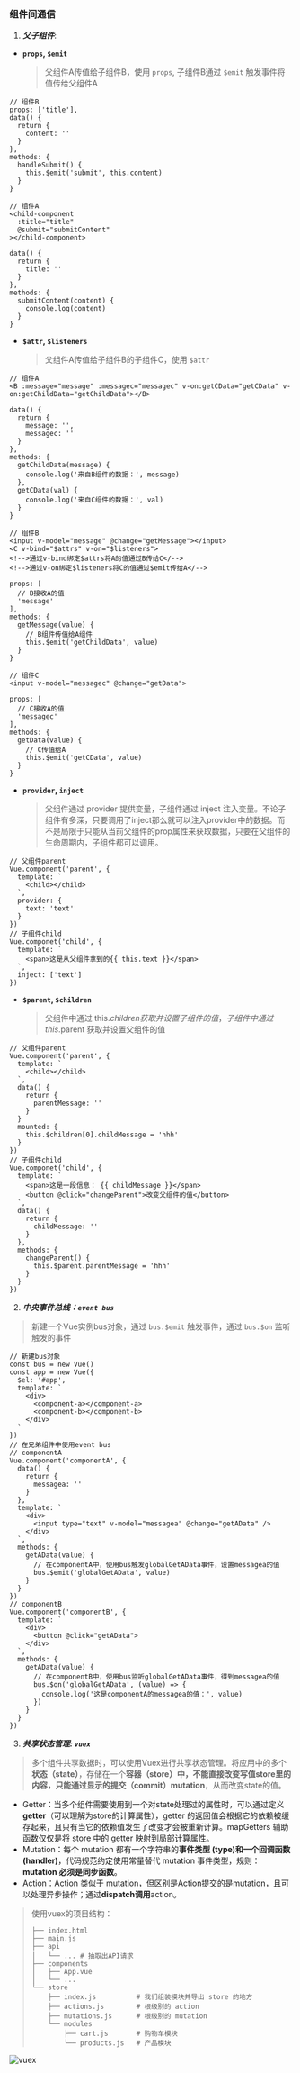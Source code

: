 ### 组件间通信
1. ***父子组件***:
* **`props`, `$emit`**
  > 父组件A传值给子组件B，使用 `props`, 子组件B通过 `$emit` 触发事件将值传给父组件A
```
// 组件B
props: ['title'],
data() {
  return {
    content: ''
  }
},
methods: {
  handleSubmit() {
    this.$emit('submit', this.content)
  }
}

// 组件A
<child-component
  :title="title"
  @submit="submitContent"
></child-component>

data() {
  return {
    title: ''
  }
},
methods: {
  submitContent(content) {
    console.log(content)
  }
}
```
* **`$attr`, `$listeners`**
  > 父组件A传值给子组件B的子组件C，使用 `$attr`
```
// 组件A
<B :message="message" :messagec="messagec" v-on:getCData="getCData" v-on:getChildData="getChildData"></B>

data() {
  return {
    message: '',
    messagec: ''
  }
},
methods: {
  getChildData(message) {
    console.log('来自B组件的数据：', message)
  },
  getCData(val) {
    console.log('来自C组件的数据：', val)
  }
}

// 组件B
<input v-model="message" @change="getMessage"></input>
<C v-bind="$attrs" v-on="$listeners">
<!-->通过v-bind绑定$attrs将A的值通过B传给C</-->
<!-->通过v-on绑定$listeners将C的值通过$emit传给A</-->

props: [
  // B接收A的值
  'message'
],
methods: {
  getMessage(value) {
    // B组件传值给A组件
    this.$emit('getChildData', value)
  }
}

// 组件C
<input v-model="messagec" @change="getData">

props: [
  // C接收A的值
  'messagec'
],
methods: {
  getData(value) {
    // C传值给A
    this.$emit('getCData', value)
  }
}
```
* **`provider`, `inject`**
  > 父组件通过 provider 提供变量，子组件通过 inject 注入变量。不论子组件有多深，只要调用了inject那么就可以注入provider中的数据。而不是局限于只能从当前父组件的prop属性来获取数据，只要在父组件的生命周期内，子组件都可以调用。
```
// 父组件parent
Vue.component('parent', {
  template: `
    <child></child>
  `,
  provider: {
    text: 'text'
  }
})
// 子组件child
Vue.componet('child', {
  template: `
    <span>这是从父组件拿到的{{ this.text }}</span>
  `,
  inject: ['text']
})
```
* **`$parent`, `$children`**
  > 父组件中通过 this.$children 获取并设置子组件的值，子组件中通过 this.$parent 获取并设置父组件的值
```
// 父组件parent
Vue.component('parent', {
  template: `
    <child></child>
  `,
  data() {
    return {
      parentMessage: ''
    }
  }
  mounted: {
    this.$children[0].childMessage = 'hhh'
  }
})
// 子组件child
Vue.componet('child', {
  template: `
    <span>这是一段信息： {{ childMessage }}</span>
    <button @click="changeParent">改变父组件的值</button>
  `,
  data() {
    return {
      childMessage: ''
    }
  },
  methods: {
    changeParent() {
      this.$parent.parentMessage = 'hhh'
    }
  }
})
```

2. ***中央事件总线：`event bus`***
> 新建一个Vue实例bus对象，通过 `bus.$emit` 触发事件，通过 `bus.$on` 监听触发的事件
```
// 新建bus对象
const bus = new Vue()
const app = new Vue({
  $el: '#app',
  template: `
    <div>
      <component-a></component-a>
      <component-b></component-b>
    </div>
  `
})
// 在兄弟组件中使用event bus
// componentA
Vue.component('componentA', {
  data() {
    return {
      messagea: ''
    }
  },
  template: `
    <div>
      <input type="text" v-model="messagea" @change="getAData" />
    </div>
  `,
  methods: {
    getAData(value) {
      // 在componentA中，使用bus触发globalGetAData事件，设置messagea的值
      bus.$emit('globalGetAData', value)
    }
  }
})
// componentB
Vue.component('componentB', {
  template: `
    <div>
      <button @click="getAData">
    </div>
  `,
  methods: {
    getAData(value) {
      // 在componentB中，使用bus监听globalGetAData事件，得到messagea的值
      bus.$on('globalGetAData', (value) => {
        console.log('这是componentA的messagea的值：', value)
      })
    }
  }
})
```

3. ***共享状态管理: `vuex`***
> 多个组件共享数据时，可以使用Vuex进行共享状态管理。将应用中的多个**状态（state）**，存储在一个**容器（store）**中，不能直接改变写值store里的内容，只能通过显示的**提交（commit）mutation**，从而改变state的值。
* Getter：当多个组件需要使用到一个对state处理过的属性时，可以通过定义**getter**（可以理解为store的计算属性），getter 的返回值会根据它的依赖被缓存起来，且只有当它的依赖值发生了改变才会被重新计算。mapGetters 辅助函数仅仅是将 store 中的 getter 映射到局部计算属性。
* Mutation：每个 mutation 都有一个字符串的**事件类型 (type)**和一个**回调函数(handler)**，代码规范约定使用常量替代 mutation 事件类型，规则：**mutation 必须是同步函数**。
* Action：Action 类似于 mutation，但区别是Action提交的是mutation，且可以处理异步操作；通过**dispatch调用**action。

> 使用vuex的项目结构：
> ```
> ├── index.html
> ├── main.js
> ├── api
> │   └── ... # 抽取出API请求
> ├── components
> │   ├── App.vue
> │   └── ...
> └── store
>     ├── index.js          # 我们组装模块并导出 store 的地方
>     ├── actions.js        # 根级别的 action
>     ├── mutations.js      # 根级别的 mutation
>     └── modules
>         ├── cart.js       # 购物车模块
>         └── products.js   # 产品模块
> ```

![vuex](./vuex.png)